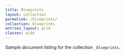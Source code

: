 ```yaml
---
title: Blueprints
layout: collection
permalink: /blueprints/
collection: blueprints
entries_layout: grid
classes: wide
---
```


Sample document listing for the collection `_blueprints`.

